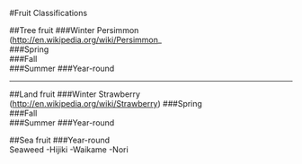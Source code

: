 #Fruit Classifications  

##Tree fruit
###Winter
	Persimmon (http://en.wikipedia.org/wiki/Persimmon_  
###Spring  
###Fall	  
###Summer
###Year-round  
 

___________  
##Land fruit
###Winter
	Strawberry (http://en.wikipedia.org/wiki/Strawberry) 
###Spring  
###Fall  
###Summer
###Year-round  


##Sea fruit
###Year-round  
	Seaweed
		-Hijiki
		-Waikame
		-Nori

